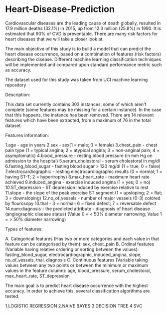 # Heart-Disease-Prediction

Cardiovascular diseases are the leading cause of death globally, resulted in 17.9 million deaths (32.1%) in 2015, up from 12.3 million (25.8%) in 1990. It is estimated that 90% of CVD is preventable. There are many risk factors for heart diseases that we will take a closer look at.

The main objective of this study is to build a model that can predict the heart disease occurrence, based on a combination of features (risk factors) describing the disease. Different machine learning classification techniques will be implemented and compared upon standard performance metric such as accuracy.

The dataset used for this study was taken from UCI machine learning repository

Description:

This data set currently contains 303 instances, some of which aren't complete (some features may be missing for a certain instance). In the case that this happens, the instance has been removed. There are 14 relevant features which have been extracted, from a maximum of 76 in the total dataset.

Features information:

1.age - age in years
2.sex - sex(1 = male; 0 = female)
3.chest_pain - chest pain type (1 = typical angina; 2 = atypical angina; 3 = non-anginal pain; 4 = asymptomatic)
4.blood_pressure - resting blood pressure (in mm Hg on admission to the hospital)
5.serum_cholestoral - serum cholestoral in mg/dl
6.fasting_blood_sugar - fasting blood sugar > 120 mg/dl (1 = true; 0 = false)
7.electrocardiographic - resting electrocardiographic results (0 = normal; 1 = having ST-T; 2 = hypertrophy)
8.max_heart_rate - maximum heart rate achieved
9.induced_angina - exercise induced angina (1 = yes; 0 = no)
10.ST_depression - ST depression induced by exercise relative to rest
11.slope - the slope of the peak exercise ST segment (1 = upsloping; 2 = flat; 3 = downsloping)
12.no_of_vessels - number of major vessels (0-3) colored by flourosopy
13.thal - 3 = normal; 6 = fixed defect; 7 = reversable defect
14.num:diagnosis - the predicted attribute - diagnosis of heart disease (angiographic disease status) (Value 0 = < 50% diameter narrowing; Value 1 = > 50% diameter narrowing)


Types of features:

A. Categorical features (Has two or more categories and each value in that feature can be categorised by them): sex, chest_pain
B. Ordinal features (Variable having relative ordering or sorting between the values): fasting_blood_sugar, electrocardiographic, induced_angina, slope, no_of_vessels, thal, diagnosis
C. Continuous features (Variable taking values between any two points or between the minimum or maximum values in the feature column): age, blood_pressure, serum_cholestoral, max_heart_rate, ST_depression

The main goal  is to predict heart disease occurrence with the highest accuracy. In order to achieve this, several classification algorithms are tested. 

1.LOGISTIC REGRESSION
2.NAIVE BAYES
3.DECISION TREE
4.SVC

